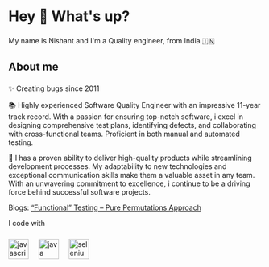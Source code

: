 # Hey 👋 What's up?

###
My name is Nishant and I'm a Quality engineer, from India 🇮🇳
###

## About me

###
✨ Creating bugs since 2011<br>

📚 Highly experienced Software Quality Engineer with an impressive 11-year track record. With a passion for ensuring top-notch software, i excel in designing comprehensive test plans, identifying defects, and collaborating with cross-functional teams. Proficient in both manual and automated testing. 

🎯 I has a proven ability to deliver high-quality products while streamlining development processes. My adaptability to new technologies and exceptional communication skills make them a valuable asset in any team. With an unwavering commitment to excellence, i continue to be a driving force behind successful software projects.


Blogs: 
[“Functional” Testing – Pure Permutations Approach](https://www.thinkitive.com/blog/software-functional-testing/)


I code with

###

<div align="left">
  <img src="https://cdn.jsdelivr.net/gh/devicons/devicon/icons/javascript/javascript-original.svg" height="40" alt="javascript logo"  />
  <img width="12" />
  <img src="https://cdn.jsdelivr.net/gh/devicons/devicon/icons/java/java-original.svg" height="40" alt="java logo"  />
  <img width="12" />
  <img src="https://cdn.jsdelivr.net/gh/devicons/devicon/icons/selenium/selenium-original.svg" height="40" alt="selenium logo"  />
</div>

###
